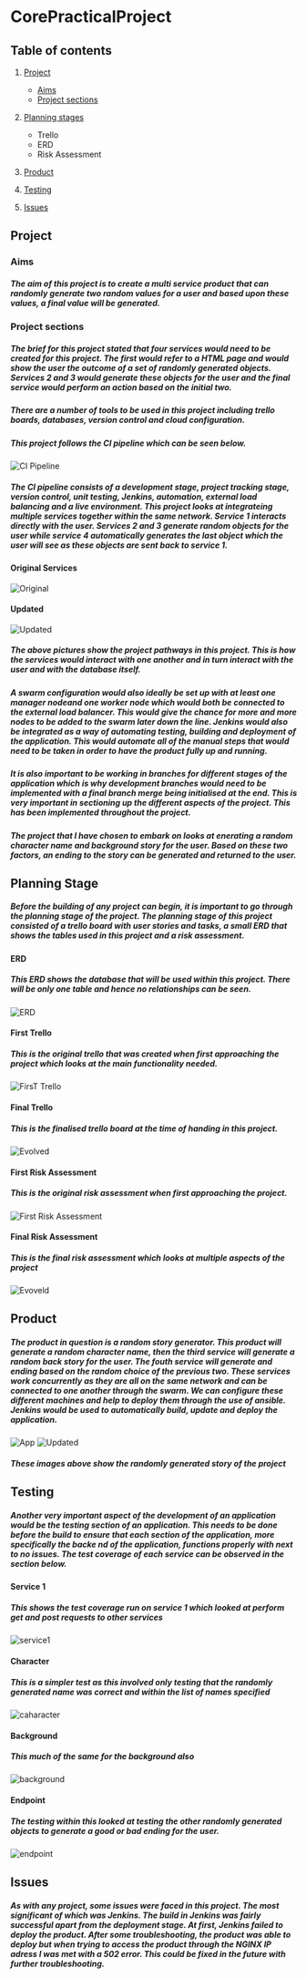 # **CorePracticalProject**

## **Table of contents**

1. [Project](#project) 
    - [Aims](#aims) 
    - [Project sections](#project-sections)

2. [Planning stages](#planning-stage)
    - Trello
    - ERD
    - Risk Assessment

3. [Product](#product)

4. [Testing](#testing)

5. [Issues](#issues)

## **Project**
### Aims
##### The aim of this project is to create a multi service product that can randomly generate two random values for a user and based upon these values, a final value will be generated.

### Project sections 
##### The brief for this project stated that four services would need to be created for this project. The first would refer to a HTML page and would show the user the outcome of a set of randomly generated objects. Services 2 and 3 would generate these objects for the user and the final service would perform an action based on the initial two. 

##### There are a number of tools to be used in this project including trello boards, databases, version control and cloud configuration.

##### This project follows the CI pipeline which can be seen below. 

![CI Pipeline](https://i.imgur.com/FzomtV1.png)
##### The CI pipeline consists of a development stage, project tracking stage, version control, unit testing, Jenkins, automation, external load balancing and a live environment. This project looks at integrateing multiple services together within the same network. Service 1 interacts directly with the user. Services 2 and 3 generate random objects for the user while service 4 automatically generates the last object which the user will see as these objects are sent back to service 1. 

#### Original Services 
![Original](https://i.imgur.com/sEPUdpu.png)

#### Updated 
![Updated](https://i.imgur.com/yFGBYwn.png)

##### The above pictures show the project pathways in this project. This is how the services would interact with one another and in turn interact with the user and with the database itself. 

##### A swarm configuration would also ideally be set up with at least one manager nodeand one worker node which would both be connected to the external load balancer. This would give the chance for more and more nodes to be added to the swarm later down the line. Jenkins would also be integrated as a way of automating testing, building and deployment of the application. This would automate all of the manual steps that would need to be taken in order to have the product fully up and running. 

##### It is also important to be working in branches for different stages of the application which is why development branches would need to be implemented with a final branch merge being initialised at the end. This is very important in sectioning up the different aspects of the project. This has been implemented throughout the project.  

##### The project that I have chosen to embark on looks at enerating a random character name and background story for the user. Based on these two factors, an ending to the story can be generated and returned to the user.

## Planning Stage
##### Before the building of any project can begin, it is important to go through the planning stage of the project. The planning stage of this project consisted of a trello board with user stories and tasks, a small ERD that shows the tables used in this project and a risk assessment. 


#### ERD
##### This ERD shows the database that will be used within this project. There will be only one table and hence no relationships can be seen.
![ERD](https://i.imgur.com/UwSJRzf.png)

#### First Trello 
##### This is the original trello that was created when first approaching the project which looks at the main functionality needed.
![FirsT Trello](https://i.imgur.com/sy7vGnm.png)
#### Final Trello 
##### This is the finalised trello board at the time of handing in this project. 
![Evolved](https://i.imgur.com/nyA9fdB.png)

#### First Risk Assessment
##### This is the original risk assessment when first approaching the project.  
![First Risk Assessment](https://i.imgur.com/eXKeq3L.png)

#### Final Risk Assessment
##### This is the final risk assessment which looks at multiple aspects of the project  
![Evoveld](https://i.imgur.com/jWtkIAh.png)

## **Product**
##### The product in question is a random story generator. This product will generate a random character name, then the third service will generate a random back story for the user. The fouth service will generate and ending based on the random choice of the previous two. These services work concurrently as they are all on the same network and can be connected to one another through the swarm. We can configure these different machines and help to deploy them through the use of ansible. Jenkins would be used to automatically build, update and deploy the application.

![App](https://i.imgur.com/TQA5r7b.png)
![Updated](https://i.imgur.com/XRC9eBU.png)
##### These images above show the randomly generated story of the project


## Testing
##### Another very important aspect of the development of an application would be the testing section of an application. This needs to be done before the build to ensure that each section of the application, more specifically the backe nd of the application, functions properly with next to no issues. The test coverage of each service can be observed in the section below. 

#### Service 1 
##### This shows the test coverage run on service 1 which looked at perform get and post requests to other services
![service1](https://i.imgur.com/KLVRMb5.png)
#### Character
##### This is a simpler test as this involved only testing that the randomly generated name was correct and within the list of names specified
![caharacter](https://i.imgur.com/DQfassv.png)
#### Background 
##### This much of the same for the background also 

![background](https://i.imgur.com/CPWMBCi.png)
#### Endpoint 
##### The testing within this looked at testing the other randomly generated objects to generate a good or bad ending for the user.  
![endpoint](https://i.imgur.com/pCGwFdU.png)
## Issues 
##### As with any project, some issues were faced in this project. The most significant of which was Jenkins. The build in Jenkins was fairly successful apart from the deployment stage. At first, Jenkins failed to deploy the product. After some troubleshooting, the product was able to deploy but when trying to access the product through the NGINX IP adress I was met with a 502 error. This could be fixed in the future with further troubleshooting. 